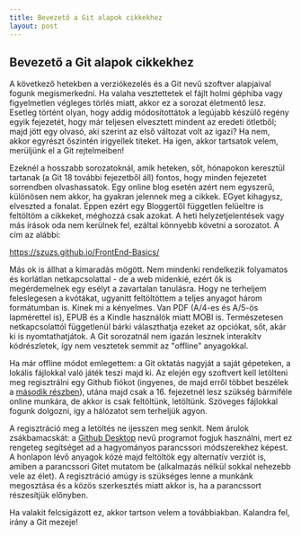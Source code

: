 ```yaml
---
title: Bevezető a Git alapok cikkekhez
layout: post
---
```


## Bevezető a Git alapok cikkekhez

A következő hetekben a verziókezelés és a Git nevű szoftver alapjaival fogunk megismerkedni. Ha valaha vesztettetek el fájlt holmi géphiba vagy figyelmetlen végleges törlés miatt, akkor ez a sorozat életmentő lesz. Esetleg történt olyan, hogy addig módosítottátok a legújabb készülő regény egyik fejezetét, hogy már teljesen elvesztett mindent az eredeti ötletből; majd jött egy olvasó, aki szerint az első változat volt az igazi? Ha nem, akkor egyrészt őszintén irigyellek titeket. Ha igen, akkor tartsatok velem, merüljünk el a Git rejtelmeiben!

Ezeknél a hosszabb sorozatoknál, amik heteken, sőt, hónapokon keresztül tartanak (a Git 18 további fejezetből áll) fontos, hogy minden fejezetet sorrendben olvashassatok. Egy online blog esetén azért nem egyszerű, különösen nem akkor, ha gyakran jelennek meg a cikkek. EGyet kihagysz, elveszted a fonalat. Éppen ezért egy Bloggertől független felüeltre is feltöltöm a cikkeket, méghozzá csak azokat. A heti helyzetjelentések vagy más írások oda nem kerülnek fel, ezáltal könnyebb követni a sorozatot. A cím az alábbi:

https://szuzs.github.io/FrontEnd-Basics/

Más ok is állhat a kimaradás mögött. Nem mindenki rendelkezik folyamatos és korlátlan netkapcsolattal - de a web midenkié, ezért ők is megérdemelnek egy esélyt a zavartalan tanulásra. Hogy ne terheljem feleslegesen a kvótákat, ugyanitt feltöltöttem a teljes anyagot három formátumban is. Kinek mi a kényelmes. Van PDF (A/4-es és A/5-ös lapmérettel is), EPUB és a Kindle használók miatt MOBI is. Természetesen netkapcsolattól függetlenül bárki választhatja ezeket az opciókat, sőt, akár ki is nyomtathatjátok. A Git sorozatnál nem igazán lesznek interakítv kódrészletek, így nem vesztetek semmit az "offline" anyagokkal.

Ha már offline módot emlegettem: a Git oktatás nagyját a saját gépeteken, a lokális fájlokkal való játék teszi majd ki. Az elején egy szoftvert kell letölteni meg regisztrálni egy Github fiókot (ingyenes, de majd erről többet beszélek a [második részben](../git_1_post.md)), utána majd csak a 16. fejezetnél lesz szükség bármiféle online munkára, de akkor is csak feltöltünk, letöltünk. Szöveges fájlokkal fogunk dolgozni, így a hálózatot sem terheljük agyon.

A regisztráció meg a letöltés ne ijesszen meg senkit. Nem árulok zsákbamacskát: a [Github Desktop](https://desktop.github.com/) nevű programot fogjuk használni, mert ez rengeteg segítséget ad a hagyományos parancssori módszerekhez képest. A honlapon lévő anyagok közé majd feltöltök egy alternatív verziót is, amiben a parancssori Gitet mutatom be (alkalmazás nélkül sokkal nehezebb vele az élet). A regisztráció amúgy is szükséges lenne a munkánk megosztása és a közös szerkesztés miatt akkor is, ha a parancssort részesítjük előnyben.

Ha valakit felcsigázott ez, akkor tartson velem a továbbiakban. Kalandra fel, irány a Git mezeje!